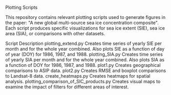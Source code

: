 Plotting Scripts

This repository contains relevant plotting scripts used to generate figures in the paper: "A new global multi-source sea ice concentration composite". Each script produces specific visualizations for sea ice extent (SIE), sea ice area (SIA), or comparisons with other datasets.

Script	Description
plotting_extend.py	Creates time series of yearly SIE per month and for the whole year combined. Also plots SIE as a function of day of year (DOY) for 1986, 1987, and 1988.
plotting_SIA.py	Creates time series of yearly SIA per month and for the whole year combined. Also plots SIA as a function of DOY for 1986, 1987, and 1988.
plot1.py	Creates geographical comparisons to ASIP data.
plot2.py	Creates RMSE and boxplot comparisons to Landsat-8 data.
create_heatmaps.py	Creates heatmaps for spatial analysis.
plotting_comparison_of_SIC_products.py	Creates visual maps to examine the impact of filters for different areas of interest.
